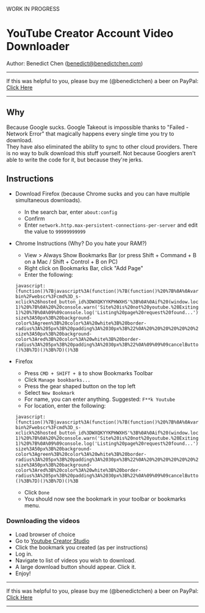 WORK IN PROGRESS

# YouTube Creator Account Video Downloader

Author: Benedict Chen (benedict@benedictchen.com)

--------------

If this was helpful to you, please buy me (@benedictchen) a beer on PayPal: [Click Here](https://www.paypal.com/cgi-bin/webscr?cmd=_s-xclick&hosted_button_id=WXQKYYKPHWXHS)

--------------

## Why 

Because Google sucks.  Google Takeout is impossible thanks to "Failed - Network Error" that magically happens every single time you try to download.  
They have also eliminated the ability to sync to other cloud providers.  There is no way to bulk download this stuff yourself.  Not because Googlers
aren't able to write the code for it, but because they're jerks.  

## Instructions

- Download Firefox (because Chrome sucks and you can have multiple simultaneous downloads).
    - In the search bar, enter `about:config`
    - Confirm
    - Enter `network.http.max-persistent-connections-per-server` and edit the value to `99999999999`

- Chrome Instructions (Why? Do you hate your RAM?)
    - View > Always Show Bookmarks Bar (or press Shift + Command + B on a Mac / Shift + Control + B on PC)
    -  Right click on Bookmarks Bar, click "Add Page"
    - Enter the following:
    ```
   javascript:(function()%7Bjavascript%3A(function()%7B(function()%20%7B%0A%0Avar%20DONATION_URL%20%3D%20'https%3A%2F%2Fwww.paypal.com%2Fcgi-bin%2Fwebscr%3Fcmd%3D_s-xclick%26hosted_button_id%3DWXQKYYKPHWXHS'%3B%0A%0Aif%20(window.location.hostname.toLowerCase().indexOf('youtube')%20%3D%3D%3D%20-1)%20%7B%0A%20%20console.warn('Site%20is%20not%20youtube.%20Exiting...')%3B%0A%20%20return%3B%0A%7D%0Aconsole.log('YouTube%20detected.')%3B%0A%0A%0Awindow.oldXHROpen%20%3D%20window.XMLHttpRequest.prototype.open%3B%0A%0Alet%20downloadButton%20%3D%20null%3B%0Alet%20cancelButton%20%3D%20null%3B%0A%0Alet%20interceptor%20%3D%20function%20(method%2C%20url%2C%20async)%20%7B%0A%20%20%20%20console.log('Intercepted%20request%3A%20'%2C%20%7Burl%7D)%3B%0A%09if%20(url.indexOf('%2Fyoutubei%2Fv1%2Fcreator%2Flist_creator_videos')%20!%3D%3D%20-1)%20%7B%0A%09%09console.log('Listing%20page%20request%20found...')%3B%0A%09%09console.warn(%7Bthis%3A%20this%7D)%3B%0A%09%09this.addEventListener('load'%2C%20function%20()%20%7B%0A%20%20%20%20%20%20%20%20%20%20%20%20let%20response%20%3D%20JSON.parse(this.responseText)%3B%0A%20%20%20%20%20%20%20%20%20%20%20%20console.log(%7Bresponse%7D)%0A%20%20%20%20%20%20%20%20%20%20%20%20const%20%7B%20videos%20%7D%20%3D%20response%3B%0A%09%09%09let%20waitTime%20%3D%200%3B%0A%09%09%09%2F%2F%20Clear%20old%20buttons%0A%09%09%09if%20(downloadButton)%20%7B%0A%09%09%09%09document.body.removeChild(downloadButton)%3B%09%0A%09%09%09%09downloadButton%20%3D%20null%3B%0A%09%09%09%7D%0A%09%09%09if%20(cancelButton)%20%7B%0A%09%09%09%09document.body.removeChild(cancelButton)%3B%09%0A%09%09%09%09cancelButton%20%3D%20null%3B%0A%09%09%09%7D%0A%09%09%09%0A%09%09%09downloadButton%20%3D%20document.createElement('button')%3B%0A%20%20%20%20%20%20%20%20%20%20%20%20downloadButton.textContent%20%3D%20%22Download%20Videos%22%3B%0A%20%20%20%20%20%20%20%20%20%20%20%20downloadButton.style%20%3D%20%22position%3Aabsolute%3B%20right%3A%2030px%3B%20bottom%3A%2030px%3B%20font-size%3A50px%3B%20background-color%3Agreen%3B%20color%3A%20white%3B%20border-radius%3A%205px%3B%20padding%3A%2030px%3B%22%0A%20%20%20%20%20%20%20%20%20%20%20%20document.body.appendChild(downloadButton)%3B%0A%09%09%09cancelButton%20%3D%20document.createElement('button')%3B%0A%20%20%20%20%20%20%20%20%20%20%20%20cancelButton.textContent%20%3D%20%22Cancel%22%3B%0A%20%20%20%20%20%20%20%20%20%20%20%20cancelButton.style%20%3D%20%22position%3Aabsolute%3B%20left%3A%2030px%3B%20bottom%3A%2030px%3B%20font-size%3A50px%3B%20background-color%3Ared%3B%20color%3A%20white%3B%20border-radius%3A%205px%3B%20padding%3A%2030px%3B%22%0A%09%09%09cancelButton.onclick%20%3D%20()%20%3D%3E%20%7B%0A%09%09%09%09document.body.removeChild(cancelButton)%3B%0A%09%09%09%09document.body.removeChild(downloadButton)%3B%0A%09%09%09%09delete%20downloadButton%3B%0A%09%09%09%09delete%20waitTime%3B%0A%09%09%09%7D%3B%0A%20%20%20%20%20%20%20%20%20%20%20%20document.body.appendChild(cancelButton)%3B%0A%20%20%20%20%20%20%20%20%20%20%20%20downloadButton.onclick%20%3D%20()%20%3D%3E%20%7B%20%0A%09%09%09%09videos.forEach((item)%20%3D%3E%20%7B%0A%20%20%20%20%20%20%20%20%20%20%20%20%20%20%20%20%20%20%20%20console.log(item)%3B%0A%20%20%20%20%20%20%20%20%20%20%20%20%20%20%20%20%20%20%20%20let%20dataUrl%20%3D%20%60https%3A%2F%2Fwww.youtube.com%24%7Bitem.downloadUrl%7D%60%3B%0A%20%20%20%20%20%20%20%20%20%20%20%20%20%20%20%20%20%20%20%20console.log(%7B%20dataUrl%20%7D)%0A%20%20%20%20%20%20%20%20%20%20%20%20%20%20%20%20%20%20%20%20setTimeout(()%20%3D%3E%20%7B%0A%20%20%20%20%20%20%20%20%20%20%20%20%20%20%20%20%20%20%20%20%20%20%20%20window.open(dataUrl%2C%20item.videoId)%3B%0A%20%20%20%20%20%20%20%20%20%20%20%20%20%20%20%20%20%20%20%20%7D%2C%20waitTime)%3B%0A%20%20%20%20%20%20%20%20%20%20%20%20%20%20%20%20%20%20%20%20waitTime%20%2B%3D%2015000%3B%0A%20%20%20%20%20%20%20%20%20%20%20%20%20%20%20%20%20%20%20%20if%20(Math.floor(Math.random()%20*%2010)%20%3D%3D%3D%208)%20%7B%0A%20%20%20%20%20%20%20%20%20%20%20%20%20%20%20%20%20%20%20%20%09%2F%2F%20Please%20donate!%0A%20%20%20%20%20%20%20%20%20%20%20%20%20%20%20%20%20%20%20%20%09setTimeout(()%20%3D%3E%20window.open(DONATION_URL)%2C%2010000)%3B%0A%20%20%20%20%20%20%20%20%20%20%20%20%20%20%20%20%20%20%20%20%7D%0A%20%20%20%20%20%20%20%20%20%20%20%20%20%20%20%20%7D)%3B%0A%09%09%09%09document.body.removeChild(downloadButton)%3B%0A%09%09%09%09document.body.removeChild(cancelButton)%3B%0A%09%09%09%09delete%20downloadButton%3B%0A%09%09%09%09delete%20cancelButton%3B%0A%09%09%09%09delete%20waitTime%3B%0A%20%20%20%20%20%20%20%20%20%20%20%20%7D%3B%0A%20%20%20%20%20%20%20%20%7D)%3B%0A%0A%09%7D%0A%20%20%20%20return%20oldXHROpen.apply(this%2C%20arguments)%3B%0A%7D%0Aif%20(window.XMLHttpRequest.prototype.open%20!%3D%3D%20interceptor)%20%7B%0A%09window.XMLHttpRequest.prototype.open%20%3D%20interceptor%3B%0A%7D%20else%20%7B%0A%09console.warn('Already%20have%20interceptor')%3B%0A%7D%0A%7D)()%3B%7D)()%3B%7D)()%3B
    ```

- Firefox 
    - Press `CMD + SHIFT + B` to show Bookmarks Toolbar
    - Click `Manage bookbarks...`
    - Press the gear shaped button on the top left
    - Select `New Bookmark`
    - For name, you can enter anything. Suggested: `F**k Youtube`
    - For location, enter the following:
    ```
    javascript:(function()%7Bjavascript%3A(function()%7B(function()%20%7B%0A%0Avar%20DONATION_URL%20%3D%20'https%3A%2F%2Fwww.paypal.com%2Fcgi-bin%2Fwebscr%3Fcmd%3D_s-xclick%26hosted_button_id%3DWXQKYYKPHWXHS'%3B%0A%0Aif%20(window.location.hostname.toLowerCase().indexOf('youtube')%20%3D%3D%3D%20-1)%20%7B%0A%20%20console.warn('Site%20is%20not%20youtube.%20Exiting...')%3B%0A%20%20return%3B%0A%7D%0Aconsole.log('YouTube%20detected.')%3B%0A%0A%0Awindow.oldXHROpen%20%3D%20window.XMLHttpRequest.prototype.open%3B%0A%0Alet%20downloadButton%20%3D%20null%3B%0Alet%20cancelButton%20%3D%20null%3B%0A%0Alet%20interceptor%20%3D%20function%20(method%2C%20url%2C%20async)%20%7B%0A%20%20%20%20console.log('Intercepted%20request%3A%20'%2C%20%7Burl%7D)%3B%0A%09if%20(url.indexOf('%2Fyoutubei%2Fv1%2Fcreator%2Flist_creator_videos')%20!%3D%3D%20-1)%20%7B%0A%09%09console.log('Listing%20page%20request%20found...')%3B%0A%09%09console.warn(%7Bthis%3A%20this%7D)%3B%0A%09%09this.addEventListener('load'%2C%20function%20()%20%7B%0A%20%20%20%20%20%20%20%20%20%20%20%20let%20response%20%3D%20JSON.parse(this.responseText)%3B%0A%20%20%20%20%20%20%20%20%20%20%20%20console.log(%7Bresponse%7D)%0A%20%20%20%20%20%20%20%20%20%20%20%20const%20%7B%20videos%20%7D%20%3D%20response%3B%0A%09%09%09let%20waitTime%20%3D%200%3B%0A%09%09%09%2F%2F%20Clear%20old%20buttons%0A%09%09%09if%20(downloadButton)%20%7B%0A%09%09%09%09document.body.removeChild(downloadButton)%3B%09%0A%09%09%09%09downloadButton%20%3D%20null%3B%0A%09%09%09%7D%0A%09%09%09if%20(cancelButton)%20%7B%0A%09%09%09%09document.body.removeChild(cancelButton)%3B%09%0A%09%09%09%09cancelButton%20%3D%20null%3B%0A%09%09%09%7D%0A%09%09%09%0A%09%09%09downloadButton%20%3D%20document.createElement('button')%3B%0A%20%20%20%20%20%20%20%20%20%20%20%20downloadButton.textContent%20%3D%20%22Download%20Videos%22%3B%0A%20%20%20%20%20%20%20%20%20%20%20%20downloadButton.style%20%3D%20%22position%3Aabsolute%3B%20right%3A%2030px%3B%20bottom%3A%2030px%3B%20font-size%3A50px%3B%20background-color%3Agreen%3B%20color%3A%20white%3B%20border-radius%3A%205px%3B%20padding%3A%2030px%3B%22%0A%20%20%20%20%20%20%20%20%20%20%20%20document.body.appendChild(downloadButton)%3B%0A%09%09%09cancelButton%20%3D%20document.createElement('button')%3B%0A%20%20%20%20%20%20%20%20%20%20%20%20cancelButton.textContent%20%3D%20%22Cancel%22%3B%0A%20%20%20%20%20%20%20%20%20%20%20%20cancelButton.style%20%3D%20%22position%3Aabsolute%3B%20left%3A%2030px%3B%20bottom%3A%2030px%3B%20font-size%3A50px%3B%20background-color%3Ared%3B%20color%3A%20white%3B%20border-radius%3A%205px%3B%20padding%3A%2030px%3B%22%0A%09%09%09cancelButton.onclick%20%3D%20()%20%3D%3E%20%7B%0A%09%09%09%09document.body.removeChild(cancelButton)%3B%0A%09%09%09%09document.body.removeChild(downloadButton)%3B%0A%09%09%09%09delete%20downloadButton%3B%0A%09%09%09%09delete%20waitTime%3B%0A%09%09%09%7D%3B%0A%20%20%20%20%20%20%20%20%20%20%20%20document.body.appendChild(cancelButton)%3B%0A%20%20%20%20%20%20%20%20%20%20%20%20downloadButton.onclick%20%3D%20()%20%3D%3E%20%7B%20%0A%09%09%09%09videos.forEach((item)%20%3D%3E%20%7B%0A%20%20%20%20%20%20%20%20%20%20%20%20%20%20%20%20%20%20%20%20console.log(item)%3B%0A%20%20%20%20%20%20%20%20%20%20%20%20%20%20%20%20%20%20%20%20let%20dataUrl%20%3D%20%60https%3A%2F%2Fwww.youtube.com%24%7Bitem.downloadUrl%7D%60%3B%0A%20%20%20%20%20%20%20%20%20%20%20%20%20%20%20%20%20%20%20%20console.log(%7B%20dataUrl%20%7D)%0A%20%20%20%20%20%20%20%20%20%20%20%20%20%20%20%20%20%20%20%20setTimeout(()%20%3D%3E%20%7B%0A%20%20%20%20%20%20%20%20%20%20%20%20%20%20%20%20%20%20%20%20%20%20%20%20window.open(dataUrl%2C%20item.videoId)%3B%0A%20%20%20%20%20%20%20%20%20%20%20%20%20%20%20%20%20%20%20%20%7D%2C%20waitTime)%3B%0A%20%20%20%20%20%20%20%20%20%20%20%20%20%20%20%20%20%20%20%20waitTime%20%2B%3D%2015000%3B%0A%20%20%20%20%20%20%20%20%20%20%20%20%20%20%20%20%20%20%20%20if%20(Math.floor(Math.random()%20*%2010)%20%3D%3D%3D%208)%20%7B%0A%20%20%20%20%20%20%20%20%20%20%20%20%20%20%20%20%20%20%20%20%09%2F%2F%20Please%20donate!%0A%20%20%20%20%20%20%20%20%20%20%20%20%20%20%20%20%20%20%20%20%09setTimeout(()%20%3D%3E%20window.open(DONATION_URL)%2C%2010000)%3B%0A%20%20%20%20%20%20%20%20%20%20%20%20%20%20%20%20%20%20%20%20%7D%0A%20%20%20%20%20%20%20%20%20%20%20%20%20%20%20%20%7D)%3B%0A%09%09%09%09document.body.removeChild(downloadButton)%3B%0A%09%09%09%09document.body.removeChild(cancelButton)%3B%0A%09%09%09%09delete%20downloadButton%3B%0A%09%09%09%09delete%20cancelButton%3B%0A%09%09%09%09delete%20waitTime%3B%0A%20%20%20%20%20%20%20%20%20%20%20%20%7D%3B%0A%20%20%20%20%20%20%20%20%7D)%3B%0A%0A%09%7D%0A%20%20%20%20return%20oldXHROpen.apply(this%2C%20arguments)%3B%0A%7D%0Aif%20(window.XMLHttpRequest.prototype.open%20!%3D%3D%20interceptor)%20%7B%0A%09window.XMLHttpRequest.prototype.open%20%3D%20interceptor%3B%0A%7D%20else%20%7B%0A%09console.warn('Already%20have%20interceptor')%3B%0A%7D%0A%7D)()%3B%7D)()%3B%7D)()%3B
    ```
    - Click `Done`
    - You should now see the bookmark in your toolbar or bookmarks menu.
  
###  Downloading the videos
  - Load browser of choice
  - Go to [Youtube Creator Studio ](https://studio.youtube.com)
  - Click the bookmark you created (as per instructions)
  - Log in.
  - Navigate to list of videos you wish to download.
  - A large download button should appear.  Click it.
  - Enjoy!
  




--------------

If this was helpful to you, please buy me (@benedictchen) a beer on PayPal: [Click Here](https://www.paypal.com/cgi-bin/webscr?cmd=_s-xclick&hosted_button_id=WXQKYYKPHWXHS)

--------------






